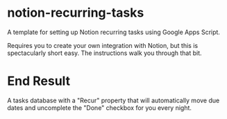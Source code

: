 # notion-recurring-tasks
A template for setting up Notion recurring tasks using Google Apps Script.

Requires you to create your own integration with Notion, but this is spectacularly short easy. The instructions walk you through that bit.

# End Result

A tasks database with a "Recur" property that will automatically move due dates and uncomplete the "Done" checkbox for you every night.
